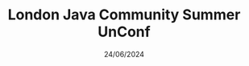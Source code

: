 ---
date: 24/06/2024
city: London
country: UK
title: London Java Community Summer UnConf
url: https://www.londonjavacommunity.co.uk/
---